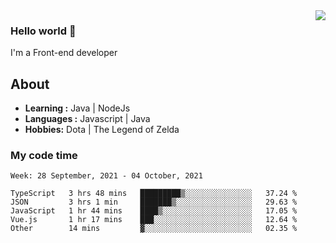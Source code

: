 <img align='right' src="https://github-readme-stats.vercel.app/api?username=jumodada&show_icons=true&theme=vue">

### Hello world 👋

I'm a Front-end developer 
    
## About
-  **Learning :** Java | NodeJs
-  **Languages :** Javascript | Java
-  **Hobbies:** Dota | The Legend of Zelda

### My code time

<!--START_SECTION:waka-->
```text
Week: 28 September, 2021 - 04 October, 2021

TypeScript   3 hrs 48 mins   █████████▒░░░░░░░░░░░░░░░   37.24 % 
JSON         3 hrs 1 min     ███████▒░░░░░░░░░░░░░░░░░   29.63 % 
JavaScript   1 hr 44 mins    ████▒░░░░░░░░░░░░░░░░░░░░   17.05 % 
Vue.js       1 hr 17 mins    ███░░░░░░░░░░░░░░░░░░░░░░   12.64 % 
Other        14 mins         ▓░░░░░░░░░░░░░░░░░░░░░░░░   02.35 % 
```
<!--END_SECTION:waka-->
